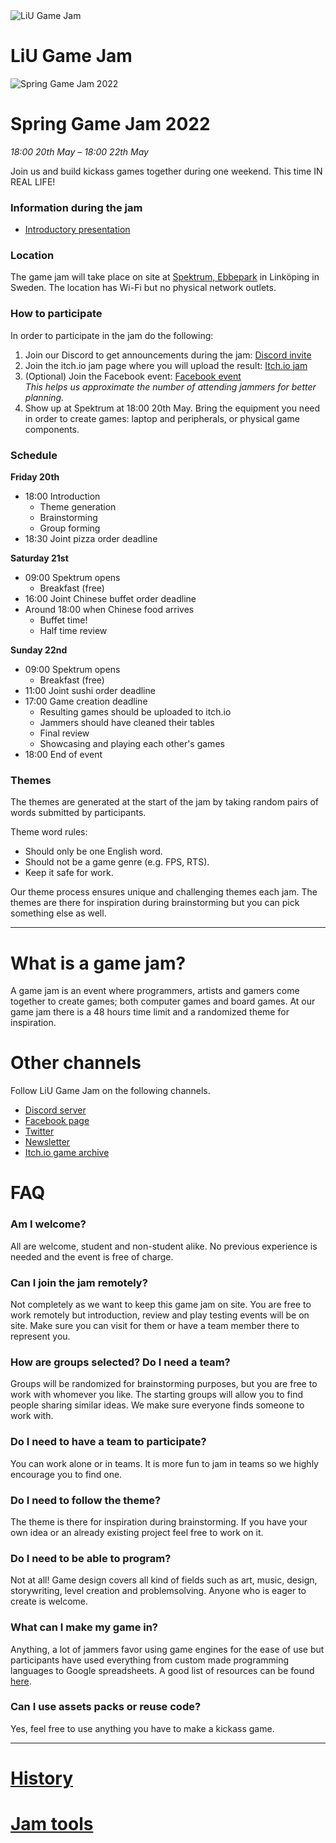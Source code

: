 <div id="gamejam-header">
  <img src="/static/img/gamejam/logo.png" alt="LiU Game Jam">
  <h1>LiU Game Jam</h1>
</div>

 <img src="/static/img/gamejam/banner-sgj22.png" alt="Spring Game Jam 2022" id="gamejam-banner">

# Spring Game Jam 2022
*18:00 20th May  – 18:00 22th May*

Join us and build kickass games together during one weekend. This time IN REAL LIFE!

### Information during the jam

- [Introductory presentation](https://docs.google.com/presentation/d/1N16S1CwCrhD45l4MuABPXQyD9EIOmpdiU4mXwLfuH1g/edit?usp=sharing)

### Location
The game jam will take place on site at [Spektrum, Ebbepark](https://sanktkors.se/lediga-lokaler/linkoping/ebbepark/spektrum/) in Linköping in Sweden. The location has Wi-Fi but no physical network outlets.

### How to participate

In order to participate in the jam do the following:

1. Join our Discord to get announcements during the jam: [Discord invite](https://discord.gg/eHgXYMS)
2. Join the itch.io jam page where you will upload the result: [Itch.io jam](https://itch.io/jam/spring-game-jam-2022)
3. (Optional) Join the Facebook event: [Facebook event](https://www.facebook.com/events/1030396497854020/)
<br/>*This helps us approximate the number of attending jammers for better planning.*
4. Show up at Spektrum at 18:00 20th May.
Bring the equipment you need in order to create games: laptop and peripherals, or physical game components.

### Schedule
**Friday 20th**

- 18:00 Introduction
    - Theme generation
    - Brainstorming
    - Group forming
- 18:30 Joint pizza order deadline

**Saturday 21st**

- 09:00 Spektrum opens
    - Breakfast (free)
- 16:00 Joint Chinese buffet order deadline
- Around 18:00 when Chinese food arrives
    - Buffet time!
    - Half time review

**Sunday 22nd**

- 09:00 Spektrum opens
    - Breakfast (free)
- 11:00 Joint sushi order deadline
- 17:00 Game creation deadline
    - Resulting games should be uploaded to itch.io
    - Jammers should have cleaned their tables
    - Final review
    - Showcasing and playing each other's games
- 18:00 End of event

### Themes

The themes are generated at the start of the jam by taking random pairs of words submitted by participants.

Theme word rules:

- Should only be one English word.
- Should not be a game genre (e.g. FPS, RTS).
- Keep it safe for work. 

Our theme process ensures unique and challenging themes each jam. The themes are there for inspiration during brainstorming but you can pick something else as well.

---

# What is a game jam?

A game jam is an event where programmers, artists and gamers come together to
create games; both computer games and board games. At our game jam there is a
48 hours time limit and a randomized theme for inspiration.

# Other channels
Follow LiU Game Jam on the following channels.

- [Discord server](https://discord.gg/eHgXYMS)
- [Facebook page](https://www.facebook.com/liugamejam/) 
- [Twitter](https://twitter.com/LiuGameJam)
- [Newsletter](http://us12.campaign-archive2.com/home/?u=092a6fffba8f6063437a51495&id=c3863c4bf5)
- [Itch.io game archive](https://itch.io/c/64050/liu-game-jam)

# FAQ

### Am I welcome?

All are welcome, student and non-student alike. No previous experience is
needed and the event is free of charge.

### Can I join the jam remotely?

Not completely as we want to keep this game jam on site. You are free to work remotely but introduction, review and play testing events will be on site. Make sure you can visit for them or have a team member there to represent you.

### How are groups selected? Do I need a team?

Groups will be randomized for brainstorming purposes, but you are free to work
with whomever you like. The starting groups will allow you to find people
sharing similar ideas. We make sure everyone finds someone to work with.

### Do I need to have a team to participate?

You can work alone or in teams. It is more fun to jam in teams so we highly encourage you to find one.

### Do I need to follow the theme?

The theme is there for inspiration during brainstorming. If you have your own idea or an already existing project feel free to work on it.

### Do I need to be able to program?

Not at all! Game design covers all kind of fields such as art, music, design,
storywriting, level creation and problemsolving. Anyone who is eager to create
is welcome.

### What can I make my game in?

Anything, a lot of jammers favor using game engines for the ease of use but participants have used everything from custom made programming languages to Google spreadsheets. A good list of resources can be found [here](/gamejam/tools/en).

### Can I use assets packs or reuse code?

Yes, feel free to use anything you have to make a kickass game.

---

# [History](/gamejam/history/en)

# [Jam tools](/gamejam/tools/en)
